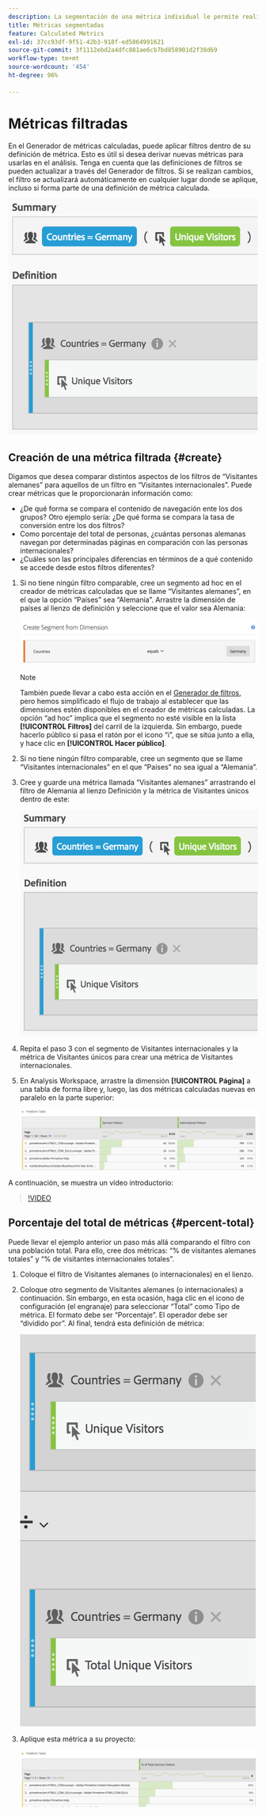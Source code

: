 ```yaml
---
description: La segmentación de una métrica individual le permite realizar comparaciones de métricas dentro del mismo informe.
title: Métricas segmentadas
feature: Calculated Metrics
exl-id: 37cc93df-9f51-42b3-918f-ed5864991621
source-git-commit: 3f1112ebd2a4dfc881ae6cb7bd858901d2f38d69
workflow-type: tm+mt
source-wordcount: '454'
ht-degree: 96%

---
```


# Métricas filtradas

En el Generador de métricas calculadas, puede aplicar filtros dentro de su definición de métrica. Esto es útil si desea derivar nuevas métricas para usarlas en el análisis. Tenga en cuenta que las definiciones de filtros se pueden actualizar a través del Generador de filtros. Si se realizan cambios, el filtro se actualizará automáticamente en cualquier lugar donde se aplique, incluso si forma parte de una definición de métrica calculada.

![](assets/german-visitors.png)

## Creación de una métrica filtrada {#create}

Digamos que desea comparar distintos aspectos de los filtros de “Visitantes alemanes” para aquellos de un filtro en “Visitantes internacionales”. Puede crear métricas que le proporcionarán información como:

* ¿De qué forma se compara el contenido de navegación ente los dos grupos? Otro ejemplo sería: ¿De qué forma se compara la tasa de conversión entre los dos filtros?
* Como porcentaje del total de personas, ¿cuántas personas alemanas navegan por determinadas páginas en comparación con las personas internacionales?
* ¿Cuáles son las principales diferencias en términos de a qué contenido se accede desde estos filtros diferentes?

1. Si no tiene ningún filtro comparable, cree un segmento ad hoc en el creador de métricas calculadas que se llame “Visitantes alemanes”, en el que la opción “Países” sea “Alemania”. Arrastre la dimensión de países al lienzo de definición y seleccione que el valor sea Alemania:

   ![](assets/segment-from-dimension.png)

   >[!NOTE]
   >
   >También puede llevar a cabo esta acción en el [Generador de filtros](/help/components/filters/create-filters.md), pero hemos simplificado el flujo de trabajo al establecer que las dimensiones estén disponibles en el creador de métricas calculadas. La opción “ad hoc” implica que el segmento no esté visible en la lista **[!UICONTROL Filtros]** del carril de la izquierda. Sin embargo, puede hacerlo público si pasa el ratón por el icono “i”, que se sitúa junto a ella, y hace clic en **[!UICONTROL Hacer público]**.

1. Si no tiene ningún filtro comparable, cree un segmento que se llame “Visitantes internacionales” en el que “Países” no sea igual a “Alemania”.
1. Cree y guarde una métrica llamada “Visitantes alemanes” arrastrando el filtro de Alemania al lienzo Definición y la métrica de Visitantes únicos dentro de este:

   ![](assets/german-visitors.png)

1. Repita el paso 3 con el segmento de Visitantes internacionales y la métrica de Visitantes únicos para crear una métrica de Visitantes internacionales.
1. En Analysis Workspace, arrastre la dimensión **[!UICONTROL Página]** a una tabla de forma libre y, luego, las dos métricas calculadas nuevas en paralelo en la parte superior:

   ![](assets/workspace-pages.png)

A continuación, se muestra un vídeo introductorio:

>[!VIDEO](https://video.tv.adobe.com/v/25407/?quality=12)

## Porcentaje del total de métricas {#percent-total}

Puede llevar el ejemplo anterior un paso más allá comparando el filtro con una población total. Para ello, cree dos métricas: “% de visitantes alemanes totales” y “% de visitantes internacionales totales”.

1. Coloque el filtro de Visitantes alemanes (o internacionales) en el lienzo.
1. Coloque otro segmento de Visitantes alemanes (o internacionales) a continuación. Sin embargo, en esta ocasión, haga clic en el icono de configuración (el engranaje) para seleccionar “Total” como Tipo de métrica. El formato debe ser “Porcentaje”. El operador debe ser “dividido por”. Al final, tendrá esta definición de métrica:

   ![](assets/cm_metric_total.png)

1. Aplique esta métrica a su proyecto:

   ![](assets/cm_percent_total.png)
